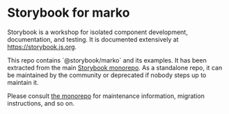 # Storybook for marko

Storybook is a workshop for isolated component development, documentation, and testing. It is documented extensively at https://storybook.js.org.

This repo contains \`@storybook/marko\` and its examples. It has been extracted from the main [Storybook monorepo](https://github.com/storybookjs/storybook).
As a standalone repo, it can be maintained by the community or deprecated if nobody steps up to maintain it.

Please consult [the monorepo](https://github.com/storybookjs/storybook) for maintenance information, migration instructions, and so on.